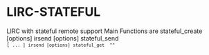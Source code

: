 # LIRC-STATEFUL
LIRC with stateful remote support
Main Functions are 
stateful_create [options] <directory>
irsend [options] stateful_send <remote> <code> [<code> ... ]
irsend [options] stateful_get <remote> ""
  
